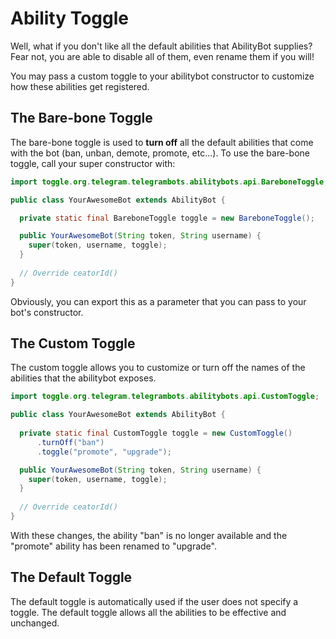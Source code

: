 # Ability Toggle
Well, what if you don't like all the default abilities that AbilityBot supplies? Fear not, you are able to disable all of them, even rename them if you will!

You may pass a custom toggle to your abilitybot constructor to customize how these abilities get registered.

## The Bare-bone Toggle
The bare-bone toggle is used to **turn off** all the default abilities that come with the bot (ban, unban, demote, promote, etc...). To use the bare-bone toggle, call your super constructor with:

```java
import toggle.org.telegram.telegrambots.abilitybots.api.BareboneToggle;

public class YourAwesomeBot extends AbilityBot {

  private static final BareboneToggle toggle = new BareboneToggle();

  public YourAwesomeBot(String token, String username) {
    super(token, username, toggle);
  }
  
  // Override ceatorId()
}
```

Obviously, you can export this as a parameter that you can pass to your bot's constructor.

## The Custom Toggle
The custom toggle allows you to customize or turn off the names of the abilities that the abilitybot exposes.
```java
import toggle.org.telegram.telegrambots.abilitybots.api.CustomToggle;

public class YourAwesomeBot extends AbilityBot {
 
  private static final CustomToggle toggle = new CustomToggle()
      .turnOff("ban")
      .toggle("promote", "upgrade");

  public YourAwesomeBot(String token, String username) {
    super(token, username, toggle);
  }
  
  // Override ceatorId()
}
```

With these changes, the ability "ban" is no longer available and the "promote" ability has been renamed to "upgrade". 
## The Default Toggle
The default toggle is automatically used if the user does not specify a toggle. The default toggle allows all the abilities to be effective and unchanged.